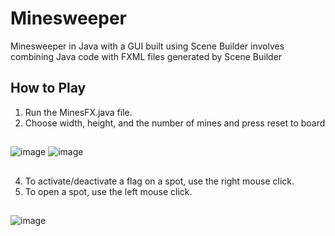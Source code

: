 # Minesweeper
 Minesweeper in Java with a GUI built using Scene Builder involves combining Java code with FXML files generated by Scene Builder

## How to Play 
1. Run the MinesFX.java file.
2. Choose width, height, and the number of mines and press reset to board
##
![image](https://github.com/Michael2343/Minesweeper/assets/100785699/2a340578-fd8f-4e54-9b4c-ef6237aefec2)
![image](https://github.com/Michael2343/Minesweeper/assets/100785699/9f345f75-854a-407d-bf36-1bc39bf5a582)
##
4. To activate/deactivate a flag on a spot, use the right mouse click.
5. To open a spot, use the left mouse click.
##
![image](https://github.com/Michael2343/Minesweeper/assets/100785699/29f89e14-62f7-4979-8e99-d6971b6949e8)
##
